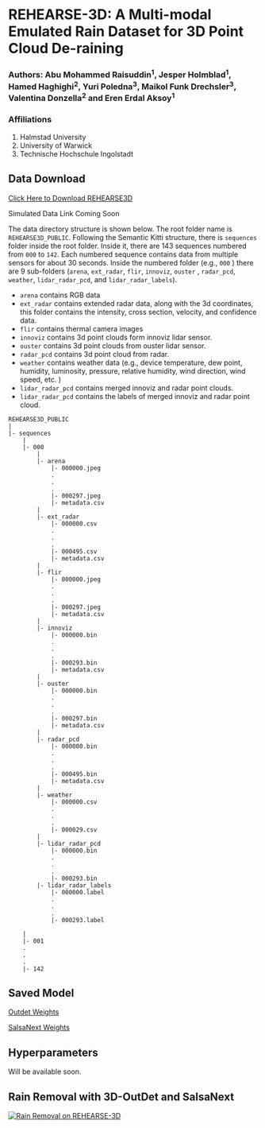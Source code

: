 # REHEARSE-3D: A Multi-modal Emulated Rain Dataset for 3D Point Cloud De-raining

### Authors: Abu Mohammed Raisuddin<sup>1</sup>, Jesper Holmblad<sup>1</sup>,  Hamed Haghighi<sup>2</sup>, Yuri Poledna<sup>3</sup>,  Maikol Funk Drechsler<sup>3</sup>, Valentina Donzella<sup>2</sup> and Eren Erdal Aksoy<sup>1</sup>

### Affiliations
1. Halmstad University 
2. University of Warwick 
3. Technische Hochschule Ingolstadt

## Data Download 
[Click Here to Download REHEARSE3D](https://s3.ice.ri.se/roadview-rehearse3d_public/REHEARSE3D_PUBLIC.zip)


Simulated Data Link Coming Soon


The data directory structure is shown below. The root folder name is ```REHEARSE3D_PUBLIC```. Following the Semantic Kitti structure, there is ```sequences``` folder inside the root folder. 
Inside it, there are 143 sequences numbered from ```000``` to ```142```. 
Each numbered sequence contains data from multiple sensors for about 30 seconds. 
Inside the numbered folder (e.g., ```000``` ) there are 9 sub-folders (```arena```, ```ext_radar```, 
```flir```, ```innoviz```, ```ouster``` , ```radar_pcd```, ```weather```, ```lidar_radar_pcd```, 
and ```lidar_radar_labels```). 
* ```arena``` contains RGB data 
* ```ext_radar``` contains extended radar data, along with the 3d coordinates, this folder contains the intensity, cross section, velocity, and confidence data. 
* ```flir``` contains thermal camera images 
* ```innoviz``` contains 3d point clouds form innoviz lidar sensor. 
* ```ouster``` contains 3d point clouds from ouster lidar sensor. 
* ```radar_pcd``` contains 3d point cloud from radar. 
* ```weather``` contains weather data (e.g., device temperature, dew point, humidity, luminosity, pressure, relative humidity, wind direction, wind speed, etc. )
* ```lidar_radar_pcd``` contains merged innoviz and radar point clouds. 
* ```lidar_radar_pcd``` contains the labels of merged innoviz and radar point cloud. 
```
REHEARSE3D_PUBLIC
|
|- sequences 
    |
    |- 000 
        |
        |- arena 
            |- 000000.jpeg 
            .
            .
            .
            |- 000297.jpeg 
            |- metadata.csv 
        |
        |- ext_radar 
            |- 000000.csv 
            .
            .
            .
            |- 000495.csv 
            |- metadata.csv 
        |
        |- flir 
            |- 000000.jpeg 
            .
            .
            .
            |- 000297.jpeg 
            |- metadata.csv 
        |
        |- innoviz
            |- 000000.bin
            .
            .
            .
            |- 000293.bin 
            |- metadata.csv 
        |
        |- ouster
            |- 000000.bin
            .
            .
            .
            |- 000297.bin 
            |- metadata.csv 
        |
        |- radar_pcd
            |- 000000.bin
            .
            .
            .
            |- 000495.bin 
            |- metadata.csv 
        |
        |- weather 
            |- 000000.csv 
            .
            .
            .
            |- 000029.csv 
        |
        |- lidar_radar_pcd 
            |- 000000.bin
            .
            .
            .
            |- 000293.bin 
        |- lidar_radar_labels
            |- 000000.label
            .
            .
            .
            |- 000293.label 
        
    |
    |- 001 
    .
    .
    .
    |- 142
```
## Saved Model

[Outdet Weights](REHEARSE3D/outdet/outdet.pt)


[SalsaNext Weights](https://s3.ice.ri.se/roadview-rehearse3d_public/salsanext/SalsaNext_valid_best)

## Hyperparameters
Will be available soon. 

## Rain Removal with 3D-OutDet and SalsaNext
[![Rain Removal on REHEARSE-3D](https://img.youtube.com/vi/HnQxf5jjvsI/0.jpg)](https://www.youtube.com/watch?v=HnQxf5jjvsI)

